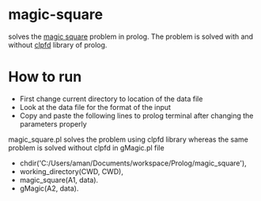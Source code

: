 magic-square
============

solves the [magic square](http://en.wikipedia.org/wiki/Magic_square) problem in  prolog. The problem is solved with and without [clpfd](http://www.swi-prolog.org/man/clpfd.html) library of prolog.

How to run
============
* First change current directory to location of the data file
* Look at the data file for the format of the input
* Copy and paste the following lines to prolog terminal after changing
the parameters properly

magic_square.pl solves the problem using clpfd library whereas the
same problem is solved without clpfd in gMagic.pl file

* chdir('C:/Users/aman/Documents/workspace/Prolog/magic_square'),
* working_directory(CWD, CWD),
* magic_square(A1, data).
* gMagic(A2, data).
